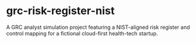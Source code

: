 # grc-risk-register-nist
A GRC analyst simulation project featuring a NIST-aligned risk register and control mapping for a fictional cloud-first health-tech startup.
